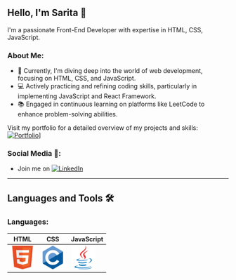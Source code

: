 ## Hello, I'm Sarita  👋

I'm a passionate Front-End Developer with expertise in HTML, CSS, JavaScript. 
### About Me:
- 🌱 Currently, I'm diving deep into the world of web development, focusing on HTML, CSS, and JavaScript.
- 💻 Actively practicing and refining coding skills, particularly in implementing JavaScript and React Framework.
- 📚 Engaged in continuous learning on platforms like LeetCode to enhance problem-solving abilities.

Visit my portfolio for a detailed overview of my projects and skills: [![Portfolio](https://img.shields.io/badge/Portfolio-Visit-brightgreen?style=for-the-badge&logo=github)](https://sar1taa.github.io/sarita/)]

### Social Media 📡:
- Join me on [![LinkedIn](https://img.shields.io/badge/LinkedIn-Connect-blue?style=for-the-badge&logo=linkedin)](https://www.linkedin.com/in/sarita-951424253?lipi=urn%3Ali%3Apage%3Ad_flagship3_profile_view_base_contact_details%3BYjFTFJfvT%2BCGG5ECEiKB%2Fg%3D%3D)

---

## Languages and Tools 🛠️
### Languages:
| HTML | CSS | JavaScript |
|--------|---|------|
| <img src="https://github.com/devicons/devicon/blob/master/icons/html5/html5-original.svg" alt="Python" width="55" height="55"/> | <img src="https://github.com/devicons/devicon/blob/master/icons/c/c-original.svg" alt="C" width="55" height="55"/> | <img src="https://github.com/devicons/devicon/blob/master/icons/java/java-original.svg" alt="Java" width="55" height="55"/> | <img src="https://github.com/devicons/devicon/blob/master/icons/go/go-original.svg" alt="Go" width="55" height="55"/> |

<!--
**sar1taa/sar1taa** is a ✨ _special_ ✨ repository because its `README.md` (this file) appears on your GitHub profile.

Here are some ideas to get you started:

- 🔭 I’m currently working on ...
- 🌱 I’m currently learning ...
- 👯 I’m looking to collaborate on ...
- 🤔 I’m looking for help with ...
- 💬 Ask me about ...
- 📫 How to reach me: ...
- 😄 Pronouns: ...
- ⚡ Fun fact: ...
-->
